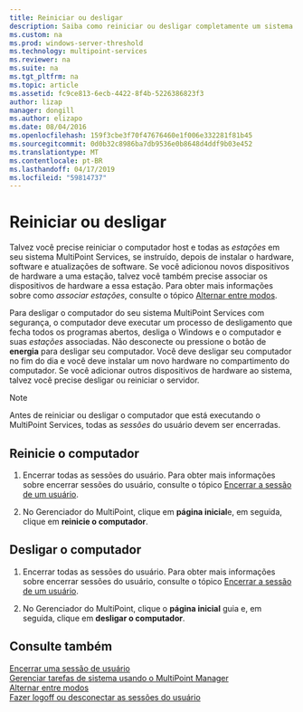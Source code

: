 ```yaml
---
title: Reiniciar ou desligar
description: Saiba como reiniciar ou desligar completamente um sistema no MultiPoint Services
ms.custom: na
ms.prod: windows-server-threshold
ms.technology: multipoint-services
ms.reviewer: na
ms.suite: na
ms.tgt_pltfrm: na
ms.topic: article
ms.assetid: fc9ce813-6ecb-4422-8f4b-5226386823f3
author: lizap
manager: dongill
ms.author: elizapo
ms.date: 08/04/2016
ms.openlocfilehash: 159f3cbe3f70f47676460e1f006e332281f81b45
ms.sourcegitcommit: 0d0b32c8986ba7db9536e0b8648d4ddf9b03e452
ms.translationtype: MT
ms.contentlocale: pt-BR
ms.lasthandoff: 04/17/2019
ms.locfileid: "59814737"
---
```

# <a name="restart-or-shut-down"></a>Reiniciar ou desligar
Talvez você precise reiniciar o computador host e todas as *estações* em seu sistema MultiPoint Services, se instruído, depois de instalar o hardware, software e atualizações de software. Se você adicionou novos dispositivos de hardware a uma estação, talvez você também precise associar os dispositivos de hardware a essa estação. Para obter mais informações sobre como *associar estações*, consulte o tópico [Alternar entre modos](Switch-Between-Modes.md).  
  
Para desligar o computador do seu sistema MultiPoint Services com segurança, o computador deve executar um processo de desligamento que fecha todos os programas abertos, desliga o Windows e o computador e suas *estações* associadas. Não desconecte ou pressione o botão de **energia** para desligar seu computador. Você deve desligar seu computador no fim do dia e você deve instalar um novo hardware no compartimento do computador.  Se você adicionar outros dispositivos de hardware ao sistema, talvez você precise desligar ou reiniciar o servidor.  
  
> [!NOTE]  
> Antes de reiniciar ou desligar o computador que está executando o MultiPoint Services, todas as *sessões* do usuário devem ser encerradas.  
  
## <a name="restart-the-computer"></a>Reinicie o computador  
  
1.  Encerrar todas as sessões do usuário. Para obter mais informações sobre encerrar sessões do usuário, consulte o tópico [Encerrar a sessão de um usuário](End-a-User-Session.md).  
  
2.  No Gerenciador do MultiPoint, clique em **página inicial**e, em seguida, clique em **reinicie o computador**.  
  
## <a name="shut-down-the-computer"></a>Desligar o computador  
  
1.  Encerrar todas as sessões do usuário. Para obter mais informações sobre encerrar sessões do usuário, consulte o tópico [Encerrar a sessão de um usuário](End-a-User-Session.md).  
  
2.  No Gerenciador do MultiPoint, clique o **página inicial** guia e, em seguida, clique em **desligar o computador**.  
  
## <a name="see-also"></a>Consulte também  
[Encerrar uma sessão de usuário](End-a-User-Session.md)  
[Gerenciar tarefas de sistema usando o MultiPoint Manager](Manage-System-Tasks-Using-MultiPoint-Manager.md)  
[Alternar entre modos](Switch-Between-Modes.md)  
[Fazer logoff ou desconectar as sessões do usuário](Log-off-or-Disconnect-User-Sessions.md)